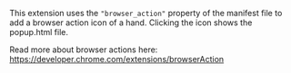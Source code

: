 This extension uses the `"browser_action"` property of the manifest file to add a browser action icon of a hand.
Clicking the icon shows the popup.html file.

Read more about browser actions here:
  https://developer.chrome.com/extensions/browserAction

